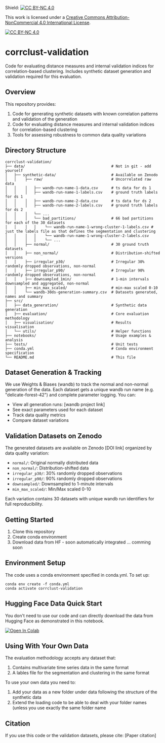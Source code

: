 Shield: [![CC BY-NC 4.0][cc-by-nc-shield]][cc-by-nc]

This work is licensed under a
[Creative Commons Attribution-NonCommercial 4.0 International License][cc-by-nc].

[![CC BY-NC 4.0][cc-by-nc-image]][cc-by-nc]

[cc-by-nc]: https://creativecommons.org/licenses/by-nc/4.0/
[cc-by-nc-image]: https://licensebuttons.net/l/by-nc/4.0/88x31.png
[cc-by-nc-shield]: https://img.shields.io/badge/License-CC%20BY--NC%204.0-lightgrey.svg

# corrclust-validation

Code for evaluating distance measures and internal validation indices for correlation-based clustering. Includes synthetic dataset generation and validation required for this evaluation.

## Overview

This repository provides:
1. Code for generating synthetic datasets with known correlation patterns and validation of the generation
2. Code for evaluating distance measures and internal validation indices for correlation-based clustering
3. Tools for assessing robustness to common data quality variations

## Directory Structure

```
corrclust-validation/
├── data/                                       # Not in git - add yourself
│   ├── synthetic-data/                         # Available on Zenodo
│   │    ├── raw/                               # Uncorrelated raw data
│   │    │   ├── wandb-run-name-1-data.csv      # ts data for ds 1
│   │    │   ├── wandb-run-name-1-labels.csv    # ground truth labels for ds 1
│   │    │   ├── wandb-run-name-2-data.csv      # ts data for ds 2
│   │    │   ├── wandb-run-name-2-labels.csv    # ground truth labels for ds 2
│   │    │   └── ...
│   │    │   └── bad_partitions/                # 66 bad partitions for each of the 30 datasets
│   │    │   │    └── wandb-run-name-1-wrong-cluster-1-labels.csv # just the labels file as that defines the segmentation and clustering
│   │    │   │    └── wandb-run-name-1-wrong-cluster-2-labels.csv
│   │    │   │    └── ...
│   │    ├── normal/                            # 30 ground truth datasets
│   │    ├── non_normal/                        # Distribution-shifted versions
│   │    ├── irregular_p30/                     # Irregular 30% randomly dropped observations, non-normal  
│   │    ├── irregular_p90/                     # Irregular 90% randomly dropped observations, non-normal
│   │    ├── downsampled_1min/                  # 1-min intervals downsampled and aggregated, non-normal
│   │    ├── min_max_scaled/                    # min-max scaled 0-10
│   │    └── wandb-30ds-generation-summary.csv  # Datasets generated, names and summary
├── src/                    
│   ├── data_generation/                        # Synthetic data generation
│   ├── evaluation/                             # Core evaluation methodology
│   ├── visualisation/                          # Results visualisation
│   └── utils/                                  # Helper functions
├── notebooks/                                  # Usage examples & analysis
├── tests/                                      # Unit tests
├── conda.yml                                   # Conda environment specification
└── README.md                                   # This file
```

## Dataset Generation & Tracking

We use Weights & Biases (wandb) to track the normal and non-normal generation of the data. Each dataset gets a unique wandb run name (e.g. "delicate-forest-42") and complete parameter logging. You can:

- View all generation runs: [wandb project link]
- See exact parameters used for each dataset
- Track data quality metrics
- Compare dataset variations

## Validation Datasets on Zenodo

The generated datasets are available on Zenodo [DOI link] organized by data quality variation:
- `normal/`: Original normally distributed data
- `non_normal/`: Distribution-shifted data
- `irregular_p30/`: 30% randomly dropped observations
- `irregular_p90/`: 90% randomly dropped observations
- `downsampled/`: Downsampled to 1-minute intervals
- `min_max_scaled/`: Min/Max scaled 0-10

Each variation contains 30 datasets with unique wandb run identifiers for full reproducibility.

## Getting Started

1. Clone this repository
2. Create conda environment
3. Download data from HF - soon automatically integrated
... comming soon

## Environment Setup

The code uses a conda environment specified in conda.yml. To set up:

```
conda env create -f conda.yml
conda activate corrclust-validation
```
## Hugging Face Data Quick Start
You don't need to use our code and can directly download the data from Hugging Face as demonstrated in this notebook.

<a href="[https://colab.research.google.com/github/YOUR-USERNAME/YOUR-REPO/blob/main/PATH/TO/YOUR-NOTEBOOK.ipynb](https://colab.research.google.com/github/isabelladegen/corrclust-validation/blob/main/src/utils/hf_tooling/CSTS_HuggingFace_UsageExample.ipynb)" target="_blank" rel="noopener noreferrer">
  <img src="https://colab.research.google.com/assets/colab-badge.svg" alt="Open In Colab"/>
</a>

## Using With Your Own Data

The evaluation methodology accepts any dataset that:
1. Contains multivariate time series data in the same format
2. A lables file for the segmentation and clustering in the same format

To use your own data you need to:
1. Add your data as a new folder under data following the structure of the synthetic data
2. Extend the loading code to be able to deal with your folder names (unless you use exactly the same folder name

## Citation

If you use this code or the validation datasets, please cite:
[Paper citation]
